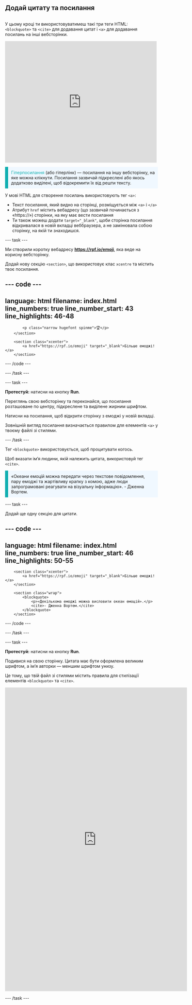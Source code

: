 ## Додай цитату та посилання

<div style="display: flex; flex-wrap: wrap">
<div style="flex-basis: 200px; flex-grow: 1; margin-right: 15px;">

У цьому кроці ти використовуватимеш такі три теги HTML: `<blockquote>` та `<cite>` для додавання цитат і `<a>` для додавання посилань на інші вебсторінки.

</div>
<div>
<iframe src="https://editor.raspberrypi.org/uk-UA/embed/viewer/top-5-emoji-list-step-5" width="500" height="400" frameborder="0" marginwidth="0" marginheight="0" allowfullscreen> </iframe>
</div>
</div>

<p style="border-left: solid; border-width:10px; border-color: #0faeb0; background-color: aliceblue; padding: 10px;">
<span style="color: #0faeb0">Гіперпосилання</span> (або гіперлінк) — посилання на іншу вебсторінку, на яке можна клікнути. Посилання зазвичай підкреслені або якось додатково виділені, щоб відокремити їх від решти тексту. 
</p>

У мові HTML для створення посилань використовують тег `<a>`:

- Текст посилання, який видно на сторінці, розміщується між `<a>` і `</a>`
- Атрибут `href` містить вебадресу (що зазвичай починається з «https://») сторінки, на яку має вести посилання
- Ти також можеш додати `target="_blank"`, щоби сторінка посилання відкривалася в новій вкладці веббраузера, а не замінювала собою сторінку, на якій ти знаходишся.

--- task ---

Ми створили коротку вебадресу **https://rpf.io/emoji**, яка веде на корисну вебсторінку.

Додай нову секцію `<section>`, що використовує клас `xcentre` та містить твоє посилання.

--- code ---
---
language: html
filename: index.html
line_numbers: true
line_number_start: 43
line_highlights: 46-48
---
            <p class="narrow hugefont spinme">🏆</p>         
        </section>

        <section class="xcenter">
            <a href="https://rpf.io/emoji" target="_blank">Більше емоджі!</a>
        </section>

--- /code ---

--- /task ---

--- task ---

**Протестуй:** натисни на кнопку **Run**.

Переглянь свою вебсторінку та переконайся, що посилання розташоване по центру, підкреслене та виділене жирним шрифтом.

Натисни на посилання, щоб відкрити сторінку з емоджі у новій вкладці.

Зовнішній вигляд посилання визначається правилом для елементів `<a>` у твоєму файлі зі стилями.

--- /task ---

Тег `<blockquote>` використовується, щоб процитувати когось.

Щоб вказати імʼя людини, якій належить цитата, використовуй тег `<cite>`.

<p style="border-left: solid; border-width:10px; border-color: #0faeb0; background-color: aliceblue; padding: 10px;">
«Океани емоцій можна передати через текстове повідомлення, пару емоджі та жартівливу крапку з комою, адже люди запрограмовані реагувати на візуальну інформацію». - Дженна Вортем.
</p>

--- task ---

Додай ще одну секцію для цитати.

--- code ---
---
language: html
filename: index.html
line_numbers: true
line_number_start: 46
line_highlights: 50-55
---
        <section class="xcenter">
            <a href="https://rpf.io/emoji" target="_blank">Більше емоджі!</a>
        </section>

        <section class="wrap">
            <blockquote>
                <p>«Декількома емоджі можна висловити океан емоцій».</p>
                <cite>- Дженна Вортем.</cite>
            </blockquote>
        </section>

--- /code ---

--- /task ---

--- task ---

**Протестуй:** натисни на кнопку **Run**.

Подивися на свою сторінку. Цитата має бути оформлена великим шрифтом, а імʼя авторки — меншим шрифтом унизу.

Це тому, що твій файл зі стилями містить правила для стилізації елементів `<blockquote>` та `<cite>`.

<div>
<iframe src="https://editor.raspberrypi.org/uk-UA/embed/viewer/top-5-emoji-list-step-5" width="600" height="1000" frameborder="0" marginwidth="0" marginheight="0" allowfullscreen> </iframe>
</div>

--- /task ---



